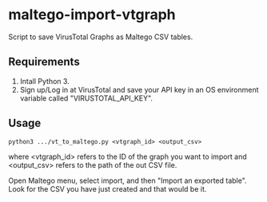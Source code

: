 # maltego-import-vtgraph
Script to save VirusTotal Graphs as Maltego CSV tables.

## Requirements

1. Intall Python 3.
2. Sign up/Log in at VirusTotal and save your API key in an OS environment variable
called "VIRUSTOTAL_API_KEY".

## Usage

```
python3 .../vt_to_maltego.py <vtgraph_id> <output_csv>
```

where <vtgraph_id> refers to the ID of the graph you want to import and <output_csv>
refers to the path of the out CSV file.

Open Maltego menu, select import, and then "Import an exported table". Look for
the CSV you have just created and that would be it.